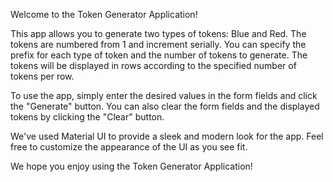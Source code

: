 Welcome to the Token Generator Application!

This app allows you to generate two types of tokens: Blue and Red. The tokens are numbered from 1 and increment serially. You can specify the prefix for each type of token and the number of tokens to generate. The tokens will be displayed in rows according to the specified number of tokens per row.

To use the app, simply enter the desired values in the form fields and click the "Generate" button. You can also clear the form fields and the displayed tokens by clicking the "Clear" button.

We've used Material UI to provide a sleek and modern look for the app. Feel free to customize the appearance of the UI as you see fit.

We hope you enjoy using the Token Generator Application!
